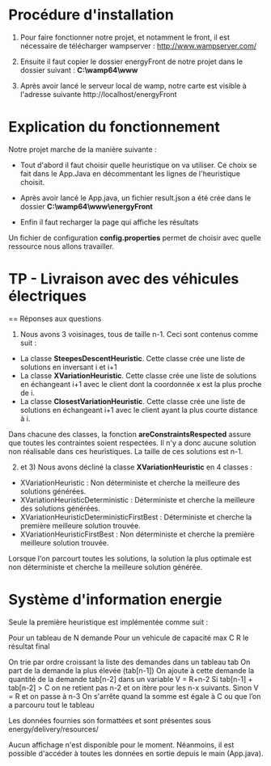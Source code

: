 # Procédure d'installation 

1) Pour faire fonctionner notre projet, et notamment le front, il est nécessaire de télécharger wampserver :
http://www.wampserver.com/

2) Ensuite il faut copier le dossier energyFront de notre projet dans le dossier suivant : **C:\wamp64\www**

3) Après avoir lancé le serveur local de wamp, notre carte est visible à l'adresse suivante http://localhost/energyFront

# Explication du fonctionnement

Notre projet marche de la manière suivante :
- Tout d'abord il faut choisir quelle heuristique on va utiliser. Ce choix se fait dans le App.Java en décommentant les lignes de l'heuristique choisit.

- Après avoir lancé le App.java, un fichier result.json a été crée dans le dossier **C:\wamp64\www\energyFront**

- Enfin il faut recharger la page qui affiche les résultats

Un fichier de configuration **config.properties** permet de choisir avec quelle ressource nous allons travailler.

# TP - Livraison avec des véhicules électriques

== 
Réponses aux questions

1) Nous avons 3 voisinages, tous de taille n-1. Ceci sont contenus comme suit :
  - La classe **SteepesDescentHeuristic**. Cette classe crée une liste de solutions en inversant i et i+1
  - La classe **XVariationHeuristic**. Cette classe crée une liste de solutions en échangeant i+1 avec le client dont la coordonnée x est la plus proche de i.
  - La classe **ClosestVariationHeuristic**. Cette classe crée une liste de solutions en échangeant i+1 avec le client ayant la plus courte distance à i.
  
Dans chacune des classes, la fonction **areConstraintsRespected** assure que toutes les contraintes soient respectées. Il n'y a donc aucune solution non réalisable dans ces heuristiques.
La taille de ces solutions est n-1.


2) et 3) Nous avons décliné la classe **XVariationHeuristic** en 4 classes :
  - XVariationHeuristic : Non déterministe et cherche la meilleure des solutions générées.
  - XVariationHeuristicDeterministic : Déterministe et cherche la meilleure des solutions générées.
  - XVariationHeuristicDeterministicFirstBest : Déterministe et cherche la première meilleure solution trouvée.
  - XVariationHeuristicFirstBest : Non déterministe et cherche la première meilleure solution trouvée.
  
Lorsque l'on parcourt toutes les solutions, la solution la plus optimale est non déterministe et cherche la meilleure solution générée.


# Système d'information energie

Seule la première heuristique est implémentée comme suit :

Pour un tableau de N demande 
Pour un vehicule de capacité max C
R le résultat final


On trie par ordre croissant la liste des demandes dans un tableau tab
On part de la demande la plus élevée (tab[n-1])
On ajoute à cette demande la quantité de la demande tab[n-2] dans un variable V = R+n-2
Si tab[n-1] + tab[n-2] > C on ne retient pas n-2 et on itère pour les n-x suivants. Sinon V = R et on passe à n-3
On s'arrête quand la somme est égale à C ou que l’on a parcouru tout le tableau



Les données fournies son formattées et sont présentes sous energy/delivery/resources/

Aucun affichage n'est disponible pour le moment. Néanmoins, il est possible d'accéder à toutes les données en sortie depuis le main (App.java).

